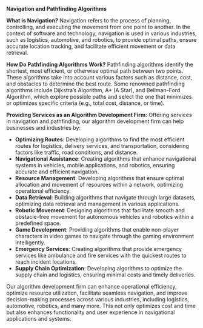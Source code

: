 **Navigation and Pathfinding Algorithms**

**What is Navigation?**
Navigation refers to the process of planning, controlling, and executing the movement from one point to another. In the context of software and technology, navigation is used in various industries, such as logistics, automotive, and robotics, to provide optimal paths, ensure accurate location tracking, and facilitate efficient movement or data retrieval.

**How Do Pathfinding Algorithms Work?**
Pathfinding algorithms identify the shortest, most efficient, or otherwise optimal path between two points. These algorithms take into account various factors such as distance, cost, and obstacles to determine the best route. Some renowned pathfinding algorithms include Dijkstra’s Algorithm, A* (A Star), and Bellman-Ford Algorithm, which explore possible paths and select the one that minimizes or optimizes specific criteria (e.g., total cost, distance, or time).

**Providing Services as an Algorithm Development Firm:**
Offering services in navigation and pathfinding, our algorithm development firm can help businesses and industries by:
- **Optimizing Routes**: Developing algorithms to find the most efficient routes for logistics, delivery services, and transportation, considering factors like traffic, road conditions, and distance.
- **Navigational Assistance**: Creating algorithms that enhance navigational systems in vehicles, mobile applications, and robotics, ensuring accurate and efficient navigation.
- **Resource Management**: Developing algorithms that ensure optimal allocation and movement of resources within a network, optimizing operational efficiency.
- **Data Retrieval**: Building algorithms that navigate through large datasets, optimizing data retrieval and management in various applications.
- **Robotic Movement**: Designing algorithms that facilitate smooth and obstacle-free movement for autonomous vehicles and robotics within a predefined space.
- **Game Development**: Providing algorithms that enable non-player characters in video games to navigate through the gaming environment intelligently.
- **Emergency Services**: Creating algorithms that provide emergency services like ambulance and fire services with the quickest routes to reach incident locations.
- **Supply Chain Optimization**: Developing algorithms to optimize the supply chain and logistics, ensuring minimal costs and timely deliveries.

Our algorithm development firm can enhance operational efficiency, optimize resource utilization, facilitate seamless navigation, and improve decision-making processes across various industries, including logistics, automotive, robotics, and many more. This not only optimizes cost and time but also enhances functionality and user experience in navigational applications and systems.
